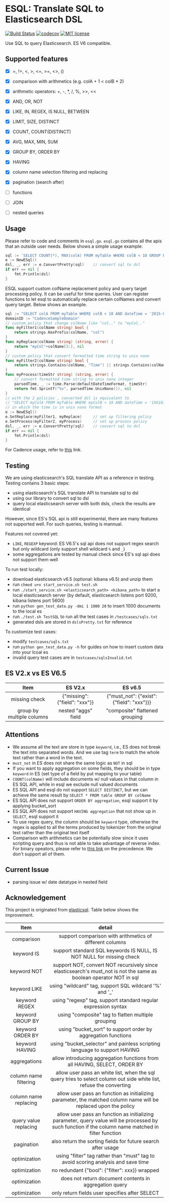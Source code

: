 # ESQL: Translate SQL to Elasticsearch DSL
[![Build Status](https://travis-ci.org/jysui123/esql.svg?branch=master)](https://travis-ci.org/jysui123/esql) [![codecov](https://codecov.io/gh/jysui123/esql/branch/master/graph/badge.svg)](https://codecov.io/gh/jysui123/esql) [![MIT license](http://img.shields.io/badge/license-MIT-brightgreen.svg)](http://opensource.org/licenses/MIT)

Use SQL to query Elasticsearch. ES V6 compatible.

## Supported features
- [x] =, !=, <, >, <=, >=, <>, ()
- [x] comparison with arithmetics (e.g. colA + 1 < colB * 2)
- [x] arithmetic operators: +, -, *, /, %, >>, <<
- [x] AND, OR, NOT
- [x] LIKE, IN, REGEX, IS NULL, BETWEEN
- [x] LIMIT, SIZE, DISTINCT
- [x] COUNT, COUNT(DISTINCT)
- [x] AVG, MAX, MIN, SUM
- [x] GROUP BY, ORDER BY
- [x] HAVING
- [x] column name selection filtering and replacing
- [x] pagination (search after)
- [ ] functions
- [ ] JOIN
- [ ] nested queries


## Usage
Please refer to code and comments in `esql.go`. `esql.go` contains all the apis that an outside user needs. Below shows a simple usage example:
~~~~go
sql := `SELECT COUNT(*), MAX(colA) FROM myTable WHERE colB < 10 GROUP BY colC HAVING COUNT(*) > 20`
e := NewESql()
dsl, _, err := e.ConvertPretty(sql)    // convert sql to dsl
if err == nil {
    fmt.Println(dsl)
}
~~~~
ESQL support custom colName replacement policy and query target processing policy. It can be useful for time queries. User can register functions to let esql to automatically replace certain colNames and convert query target. Below shows an example.
~~~~go
sql := "SELECT colA FROM myTable WHERE colB < 10 AND dateTime = '2015-01-01T02:59:59Z'"
domainID := "CadenceSampleDomain"
// custom policy that change colName like "col.." to "myCol.."
func myFilter1(colName string) bool {
    return strings.HasPrefix(colName, "col")
}
func myReplace(colName string) (string, error) {
    return "myCol"+colName[3:], nil
}
// custom policy that convert formatted time string to unix nano
func myFilter2(colName string) bool {
    return strings.Contains(colName, "Time") || strings.Contains(colName, "time")
}
func myProcess(timeStr string) (string, error) {
    // convert formatted time string to unix nano integer
    parsedTime, _ := time.Parse(defaultDateTimeFormat, timeStr)
    return fmt.Sprintf("%v", parsedTime.UnixNano()), nil
}
// with the 2 policies , converted dsl is equivalent to
// "SELECT myColA FROM myTable WHERE myColB < 10 AND dateTime = '1561678568048000000'
// in which the time is in unix nano format
e := NewESql()
e.SetReplace(myFilter1, myReplace)     // set up filtering policy
e.SetProcess(myFilter2, myProcess)     // set up process policy
dsl, _, err := e.ConvertPretty(sql)    // convert sql to dsl
if err == nil {
    fmt.Println(dsl)
}
~~~~
For Cadence usage, refer to [this](https://github.com/jysui123/esql/blob/master/cadenceDevReadme.md) link.


## Testing
We are using elasticsearch's SQL translate API as a reference in testing. Testing contains 3 basic steps:
- using elasticsearch's SQL translate API to translate sql to dsl
- using our library to convert sql to dsl
- query local elasticsearch server with both dsls, check the results are identical

However, since ES's SQL api is still experimental, there are many features not supported well. For such queries, testing is mannual.

Features not covered yet:
- `LIKE`, `REGEXP` keyword: ES V6.5's sql api does not support regex search but only wildcard (only support shell wildcard `%` and `_`)
- some aggregations are tested by manual check since ES's sql api does not support them well

To run test locally:
- download elasticsearch v6.5 (optional: kibana v6.5) and unzip them
- run `chmod u+x start_service.sh test.sh`
- run `./start_service.sh <elasticsearch_path> <kibana_path>` to start a local elasticsearch server (by default, elasticsearch listens port 9200, kibana listens port 5600)
- run `python gen_test_data.py -dmi 1 1000 20` to insert 1000 documents to the local es
- run `./test.sh TestSQL` to run all the test cases in `/testcases/sqls.txt`
- generated dsls are stored in `dslsPretty.txt` for reference

To customize test cases:
- modify `testcases/sqls.txt`
- run `python gen_test_data.py -h` for guides on how to insert custom data into your lcoal es
- invalid query test cases are in `testcases/sqlsInvalid.txt`


## ES V2.x vs ES V6.5
|Item|ES V2.x|ES v6.5|
|:-:|:-:|:-:|
|missing check|{"missing": {"field": "xxx"}}|{"must_not": {"exist": {"field": "xxx"}}}|
|group by multiple columns|nested "aggs" field|"composite" flattened grouping|


## Attentions
- We assume all the text are store in type `keyword`, i.e., ES does not break the text into separated words. And we use tag `term` to match the whole text rather than a word in the text.
- `must_not` in ES does not share the same logic as `NOT` in sql
- If you want to apply aggregation on some fields, they should be in type `keyword` in ES (set type of a field by put mapping to your table)
- `COUNT(colName)` will include documents w/ null values in that column in ES SQL API, while in esql we exclude null valued documents
- ES SQL API and esql do not support `SELECT DISTINCT`, but we can achieve the same result by `SELECT * FROM table GROUP BY colName`
- ES SQL API does not support `ORDER BY aggregation`, esql support it by applying bucket_sort
- ES SQL API does not support `HAVING aggregation` that not show up in `SELECT`, esql support it
- To use regex query, the column should be `keyword` type, otherwise the regex is applied to all the terms produced by tokenizer from the original text rather than the original text itself
- Comparison with arithmetics can be potentially slow since it uses scripting query and thus is not able to take advantage of reverse index. For binary opeators, please refer to [this link](https://www.elastic.co/guide/en/elasticsearch/painless/6.5/painless-operators.html) on the precedence. We don't support all of them.


## Current Issue
- parsing issue w/ date datatype in nested field


## Acknowledgement
This project is originated from [elasticsql](https://github.com/cch123/elasticsql). Table below shows the improvement.

|Item|detail|
|:-:|:-:|
|comparison|support comparison with arithmetics of different columns|
|keyword IS|support standard SQL keywords IS NULL, IS NOT NULL for missing check|
|keyword NOT|support NOT, convert NOT recursively since elasticsearch's must_not is not the same as boolean operator NOT in sql|
|keyword LIKE|using "wildcard" tag, support SQL wildcard '%' and '_'|
|keyword REGEX|using "regexp" tag, support standard regular expression syntax|
|keyword GROUP BY|using "composite" tag to flatten multiple grouping|
|keyword ORDER BY|using "bucket_sort" to support order by aggregation functions|
|keyword HAVING|using "bucket_selector" and painless scripting language to support HAVING|
|aggregations|allow introducing aggregation functions from all HAVING, SELECT, ORDER BY|
|column name filtering|allow user pass an white list, when the sql query tries to select column out side white list, refuse the converting|
|column name replacing|allow user pass an function as initializing parameter, the matched column name will be replaced upon the policy|
|query value replacing|allow user pass an function as initializing parameter, query value will be processed by such function if the column name matched in filter function|
|pagination|also return the sorting fields for future search after usage|
|optimization|using "filter" tag rather than "must" tag to avoid scoring analysis and save time|
|optimization|no redundant {"bool": {"filter": xxx}} wrapped|all queries wrapped by {"bool": {"filter": xxx}}|
|optimization|does not return document contents in aggregation query|
|optimization|only return fields user specifies after SELECT|
